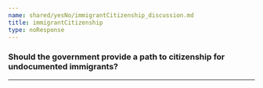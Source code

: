 ```yaml
---
name: shared/yesNo/immigrantCitizenship_discussion.md
title: immigrantCitizenship
type: noResponse
---
```


### Should the government provide a path to citizenship for undocumented immigrants?

---

